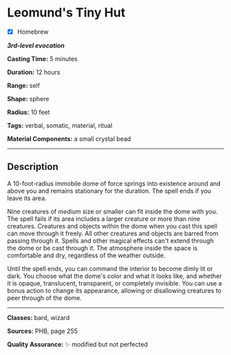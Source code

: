# Leomund's Tiny Hut

- [x] Homebrew

***3rd-level evocation***

**Casting Time:** 5 minutes

**Duration:** 12 hours

**Range:** self

**Shape:** sphere

**Radius:** 10 feet

**Tags:** verbal, somatic, material, ritual

**Material Components:** a small crystal bead

---

## Description
A 10-foot-radius immobile dome of force springs into existence around and above you and remains stationary for the duration.
The spell ends if you leave its area.

Nine creatures of *medium* size or smaller can fit inside the dome with you.
The spell fails if its area includes a larger creature or more than nine creatures.
Creatures and objects within the dome when you cast this spell can move through it freely.
All other creatures and objects are barred from passing through it.
Spells and other magical effects can't extend through the dome or be cast through it.
The atmosphere inside the space is comfortable and dry, regardless of the weather outside.

Until the spell ends, you can command the interior to become dimly lit or dark.
You choose what the dome's color and what it looks like, and whether it is opaque, translucent, transparent, or completely invisible.
You can use a bonus action to change its appearance, allowing or disallowing creatures to peer through of the dome.

---

**Classes:** bard, wizard

**Sources:** PHB, page 255

**Quality Assurance:** :sparkles: modified but not perfected
